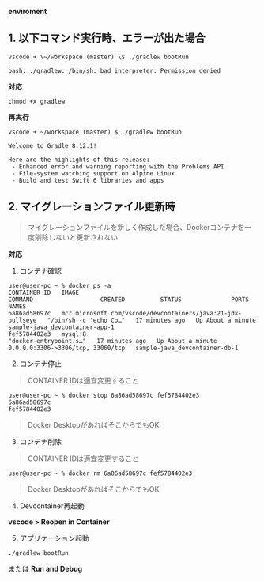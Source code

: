 **enviroment**

## 1. 以下コマンド実行時、エラーが出た場合
```
vscode ➜ \~/workspace (master) \$ ./gradlew bootRun

bash: ./gradlew: /bin/sh: bad interpreter: Permission denied
```
**対応**
```
chmod +x gradlew
```
**再実行**
```
vscode ➜ ~/workspace (master) $ ./gradlew bootRun

Welcome to Gradle 8.12.1!

Here are the highlights of this release:
 - Enhanced error and warning reporting with the Problems API
 - File-system watching support on Alpine Linux
 - Build and test Swift 6 libraries and apps
```

## 2. マイグレーションファイル更新時
> マイグレーションファイルを新しく作成した場合、Dockerコンテナを一度削除しないと更新されない

**対応**
1. コンテナ確認
```
user@user-pc ~ % docker ps -a
CONTAINER ID   IMAGE                                                         COMMAND                   CREATED          STATUS              PORTS                               NAMES
6a86ad58697c   mcr.microsoft.com/vscode/devcontainers/java:21-jdk-bullseye   "/bin/sh -c 'echo Co…"   17 minutes ago   Up About a minute                                       sample-java_devcontainer-app-1
fef5784402e3   mysql:8                                                       "docker-entrypoint.s…"   17 minutes ago   Up About a minute   0.0.0.0:3306->3306/tcp, 33060/tcp   sample-java_devcontainer-db-1
```

2. コンテナ停止
> CONTAINER IDは適宜変更すること
```
user@user-pc ~ % docker stop 6a86ad58697c fef5784402e3
6a86ad58697c
fef5784402e3
```
> Docker DesktopがあればそこからでもOK

3. コンテナ削除
> CONTAINER IDは適宜変更すること
```
user@user-pc ~ % docker rm 6a86ad58697c fef5784402e3
```
> Docker DesktopがあればそこからでもOK

4. Devcontainer再起動

**vscode > Reopen in Container**

5. アプリケーション起動
```
./gradlew bootRun
```
または **Run and Debug**
